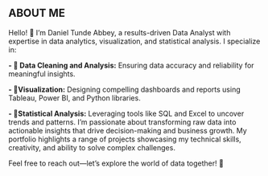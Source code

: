 ## ABOUT ME 
Hello! 👋 I’m Daniel Tunde Abbey, a results-driven Data Analyst with expertise in data analytics, visualization, and statistical analysis. I specialize in:

**- 🌟 Data Cleaning and Analysis:** Ensuring data accuracy and reliability for meaningful insights.

**- 🌟Visualization:** Designing compelling dashboards and reports using Tableau, Power BI, and Python libraries.

**- 🌟Statistical Analysis:** Leveraging tools like SQL and Excel to uncover trends and patterns.
I’m passionate about transforming raw data into actionable insights that drive decision-making and business growth. My portfolio highlights a range of projects showcasing my technical skills, creativity, and ability to solve complex challenges.

Feel free to reach out—let’s explore the world of data together! 🌟
